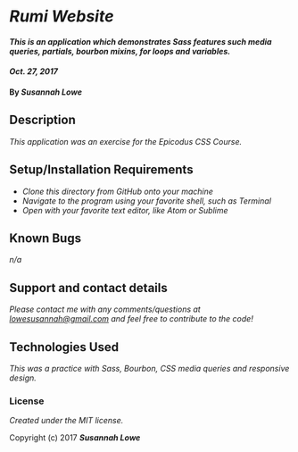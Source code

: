 # _Rumi Website_

#### _This is an application which demonstrates Sass features such media queries, partials, bourbon mixins, for loops and variables._

#### _Oct. 27, 2017_

#### By _**Susannah Lowe**_

## Description

_This application was an exercise for the Epicodus CSS Course._

##  Setup/Installation Requirements

* _Clone this directory from GitHub onto your machine_
* _Navigate to the program using your favorite shell, such as Terminal_
* _Open with your favorite text editor, like Atom or Sublime_


## Known Bugs

_n/a_

## Support and contact details

_Please contact me with any comments/questions at lowesusannah@gmail.com and feel free to contribute to the code!_

## Technologies Used

_This was a practice with Sass, Bourbon, CSS media queries and responsive design._

### License

*Created under the MIT license.*

Copyright (c) 2017 **_Susannah Lowe_**
